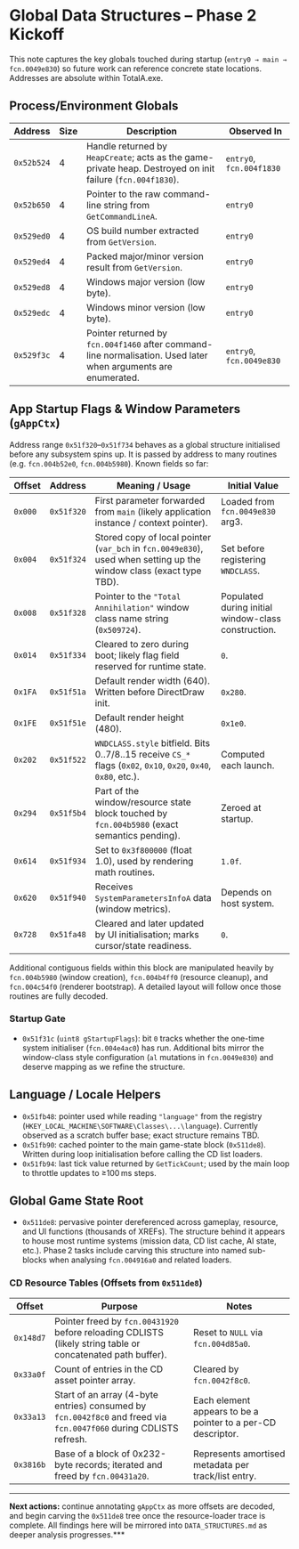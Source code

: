 # Global Data Structures – Phase 2 Kickoff

This note captures the key globals touched during startup (`entry0 → main → fcn.0049e830`) so future work can reference concrete state locations. Addresses are absolute within TotalA.exe.

## Process/Environment Globals
| Address        | Size | Description | Observed In |
| ---            | ---  | --- | --- |
| `0x52b524`     | 4    | Handle returned by `HeapCreate`; acts as the game-private heap. Destroyed on init failure (`fcn.004f1830`). | `entry0`, `fcn.004f1830` |
| `0x52b650`     | 4    | Pointer to the raw command-line string from `GetCommandLineA`. | `entry0` |
| `0x529ed0`     | 4    | OS build number extracted from `GetVersion`. | `entry0` |
| `0x529ed4`     | 4    | Packed major/minor version result from `GetVersion`. | `entry0` |
| `0x529ed8`     | 4    | Windows major version (low byte). | `entry0` |
| `0x529edc`     | 4    | Windows minor version (low byte). | `entry0` |
| `0x529f3c`     | 4    | Pointer returned by `fcn.004f1460` after command-line normalisation. Used later when arguments are enumerated. | `entry0`, `fcn.0049e830` |

## App Startup Flags & Window Parameters (`gAppCtx`)

Address range `0x51f320`–`0x51f734` behaves as a global structure initialised before any subsystem spins up. It is passed by address to many routines (e.g. `fcn.004b52e0`, `fcn.004b5980`). Known fields so far:

| Offset | Address     | Meaning / Usage | Initial Value |
| ---    | ---         | --- | --- |
| `0x000` | `0x51f320` | First parameter forwarded from `main` (likely application instance / context pointer). | Loaded from `fcn.0049e830` arg3. |
| `0x004` | `0x51f324` | Stored copy of local pointer (`var_bch` in `fcn.0049e830`), used when setting up the window class (exact type TBD). | Set before registering `WNDCLASS`. |
| `0x008` | `0x51f328` | Pointer to the `"Total Annihilation"` window class name string (`0x509724`). | Populated during initial window-class construction. |
| `0x014` | `0x51f334` | Cleared to zero during boot; likely flag field reserved for runtime state. | `0`. |
| `0x1FA` | `0x51f51a` | Default render width (640). Written before DirectDraw init. | `0x280`. |
| `0x1FE` | `0x51f51e` | Default render height (480). | `0x1e0`. |
| `0x202` | `0x51f522` | `WNDCLASS.style` bitfield. Bits 0..7/8..15 receive `CS_*` flags (`0x02`, `0x10`, `0x20`, `0x40`, `0x80`, etc.). | Computed each launch. |
| `0x294` | `0x51f5b4` | Part of the window/resource state block touched by `fcn.004b5980` (exact semantics pending). | Zeroed at startup. |
| `0x614` | `0x51f934` | Set to `0x3f800000` (float 1.0), used by rendering math routines. | `1.0f`. |
| `0x620` | `0x51f940` | Receives `SystemParametersInfoA` data (window metrics). | Depends on host system. |
| `0x728` | `0x51fa48` | Cleared and later updated by UI initialisation; marks cursor/state readiness. | `0`. |

Additional contiguous fields within this block are manipulated heavily by `fcn.004b5980` (window creation), `fcn.004b4ff0` (resource cleanup), and `fcn.004c54f0` (renderer bootstrap). A detailed layout will follow once those routines are fully decoded.

### Startup Gate
- `0x51f31c` (`uint8 gStartupFlags`): bit `0` tracks whether the one-time system initialiser (`fcn.004e4ac0`) has run. Additional bits mirror the window-class style configuration (`al` mutations in `fcn.0049e830`) and deserve mapping as we refine the structure.

## Language / Locale Helpers
- `0x51fb48`: pointer used while reading `"language"` from the registry (`HKEY_LOCAL_MACHINE\SOFTWARE\Classes\...\language`). Currently observed as a scratch buffer base; exact structure remains TBD.
- `0x51fb90`: cached pointer to the main game-state block (`0x511de8`). Written during loop initialisation before calling the CD list loaders.
- `0x51fb94`: last tick value returned by `GetTickCount`; used by the main loop to throttle updates to ≥100 ms steps.

## Global Game State Root
- `0x511de8`: pervasive pointer dereferenced across gameplay, resource, and UI functions (thousands of XREFs). The structure behind it appears to house most runtime systems (mission data, CD list cache, AI state, etc.). Phase 2 tasks include carving this structure into named sub-blocks when analysing `fcn.004916a0` and related loaders.

### CD Resource Tables (Offsets from `0x511de8`)
| Offset | Purpose | Notes |
| --- | --- | --- |
| `0x148d7` | Pointer freed by `fcn.00431920` before reloading CDLISTS (likely string table or concatenated path buffer). | Reset to `NULL` via `fcn.004d85a0`. |
| `0x33a0f` | Count of entries in the CD asset pointer array. | Cleared by `fcn.0042f8c0`. |
| `0x33a13` | Start of an array (4-byte entries) consumed by `fcn.0042f8c0` and freed via `fcn.0047f060` during CDLISTS refresh. | Each element appears to be a pointer to a per-CD descriptor. |
| `0x3816b` | Base of a block of 0x232-byte records; iterated and freed by `fcn.00431a20`. | Represents amortised metadata per track/list entry. |

---

**Next actions:** continue annotating `gAppCtx` as more offsets are decoded, and begin carving the `0x511de8` tree once the resource-loader trace is complete. All findings here will be mirrored into `DATA_STRUCTURES.md` as deeper analysis progresses.***
